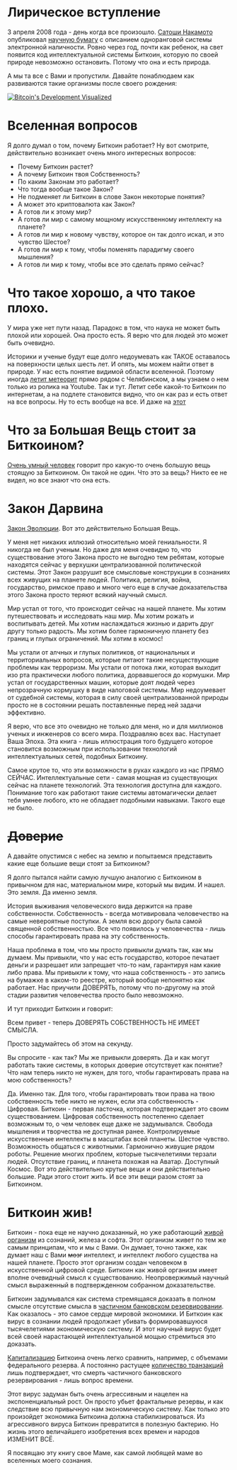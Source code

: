Лирическое вступление
=====================

3 апреля 2008 года - день когда все произошло. [Сатоши Накамото](https://en.wikipedia.org/wiki/Satoshi_Nakamoto) опубликовал [научную бумагу](https://bitcoin.org/bitcoin.pdf) с описанием одноранговой системы электронной наличности. Ровно через год, почти как ребенок, на свет появится код интеллектуальной системы Биткоин, которую по своей природе невозможно остановить. Потому что она и есть природа. 

А мы та все с Вами и пропустили. Давайте понаблюдаем как развиваются такие организмы после своего рождения:

[![Bitcoin's Development Visualized](http://img.youtube.com/vi/cVGEbtIBxIE/0.jpg)](http://www.youtube.com/watch?v=cVGEbtIBxIE)

# Вселенная вопросов
Я долго думал о том, почему Биткоин работает? Ну вот смотрите, действительно возникает очень много интересных вопросов:

- Почему Биткоин растет?
- А почему Биткоин твоя Собственность?
- По каким Законам это работает?
- Что тогда вообще такое Закон?
- Не подменяет ли Биткоин в слове Закон некоторые понятия?
- А может это криптовалюта как Закон?
- А готов ли к этому мир?
- А готов ли мир с самому мощному искусственному интеллекту на планете?
- А готов ли мир к новому чувству, которое он так долго искал, и это чувство Шестое?
- А готов ли мир к тому, чтобы поменять парадигму своего мышления?
- А готов ли мир к тому, чтобы все это сделать прямо сейчас?

# Что такое хорошо, а что такое плохо.
У мира уже нет пути назад. Парадокс в том, что наука не может быть плохой или хорошей. Она просто есть. Я верю что для людей это может быть очевидно.

Историки и ученые будут еще долго недоумевать как ТАКОЕ оставалось на поверхности целых шесть лет. И опять, мы можем найти ответ в природе. У нас есть понятие видимой области вселенной. Поэтому иногда [летит метеорит](https://www.youtube.com/watch?v=dBvotWfR3j4) прямо рядом с Челябинском, а мы узнаем о нем только из ролика на Youtube. Так и тут. Летит себе какой-то Биткоин по интернетам, а на подлете становится видно, что он как раз и есть ответ на все вопросы. Ну то есть вообще на все. И даже на [этот](https://en.wikipedia.org/wiki/42_(number/))

# Что за Большая Вещь стоит за Биткоином?
[Очень умный человек](http://blog.pmarca.com/2014/01/22/why-bitcoin-matters/) говорит про какую-то очень большую вещь стоящую за Биткоином. Он такой не один. Что это за вещь? Никто ее не видел, но все знают что она есть.

# Закон Дарвина
[Закон Эволюции](https://ru.wikipedia.org/wiki/%D0%AD%D0%B2%D0%BE%D0%BB%D1%8E%D1%86%D0%B8%D1%8F). Вот это действительно Большая Вещь.

У меня нет никаких иллюзий относительно моей гениальности. Я никогда не был ученым. Но даже для меня очевидно то, что существование этого Закона просто не выгодно тем ребятам, которые находятся сейчас у верхушки централизованной политической системы. Этот Закон разрушит все смысловые конструкции в сознаниях всех живущих на планете людей. Политика, религия, война, государство, римское право и много чего еще в случае доказательства этого Закона просто теряют всякий научный смысл.

Мир устал от того, что происходит сейчас на нашей планете. Мы хотим путешествовать и исследовать наш мир. Мы хотим рожать и воспитывать детей. Мы хотим наслаждаться жизнью и дарить друг другу только радость. Мы хотим более гармоничную планету без границ и глупых ограничений. Мы хотим в космос!

Мы устали от алчных и глупых политиков, от национальных и территориальных вопросов, которые питают такие несуществующие проблемы как терроризм. Мы устали от потока лжи, которая выходит изо рта практически любого политика, дорвавшегося до кормушки. Мир устал от государственных машин, которые доят людей через непрозрачную кормушку в виде налоговой системы. Мир недоумевает от судебной системы, которая в силу своей централизованной природы просто не в состоянии решать поставленные перед ней задачи эффективно.

Я верю, что все это очевидно не только для меня, но и для миллионов ученых и инженеров со всего мира. Поздравляю всех вас. Наступает Ваша Эпоха. Эта книга - лишь иллюстрация того будущего которое становится возможным при использовании технологий интеллектуальных сетей, подобных Биткоину.

Самое крутое то, что эти возможности в руках каждого из нас ПРЯМО СЕЙЧАС. Интеллектуальные сети - самая мощная из существующих сейчас на планете технологий.
Эта технология доступна для каждого. Понимание того как работают такие системы автомагически делает тебя умнее любого, кто не обладает подобными навыками. Такого еще не было.

# ~~Доверие~~
А давайте опустимся с небес на землю и попытаемся представить какие еще большие вещи стоят за Биткоином?

Я долго пытался найти самую лучшую аналогию с Биткоином в привычном для нас, материальном мире, который мы видим. И нашел. Это земля. Да именно земля. 

История выживания человеческого вида держится на праве собственности. Собственность - всегда мотивировала человечество на самые невероятные поступки. А земля всю дорогу была самой священной собственностью. Все что появилось у человечества - лишь способы гарантировать права на эту собственность.

Наша проблема в том, что мы просто привыкли думать так, как мы думаем. Мы привыкли, что у нас есть государство, которое печатает деньги и разрешает или запрещает что-то нам, гарантируя нам какие либо права. Мы привыкли к тому, что наша собственность - это запись на бумажке в каком-то реестре, который вообще непонятно как работает. Нас приучили ДОВЕРЯТЬ, потому что по-другому на этой стадии развития человечества просто было невозможно.

И тут приходит Биткоин и говорит:

Всем привет - теперь ДОВЕРЯТЬ СОБСТВЕННОСТЬ НЕ ИМЕЕТ СМЫСЛА. 

Просто задумайтесь об этом на секунду.

Вы спросите - как так? Мы же привыкли доверять. Да и как могут работать такие системы, в которых доверие отсутствует как понятие? Что нам теперь никто не нужен, для того, чтобы гарантировать права на мою собственность? 

Да. Именно так. Для того, чтобы гарантировать твои права на твою собственность тебе никто не нужен, если эта собственность - Цифровая. Биткоин - первая ласточка, которая подтверждает это своим существованием. Цифровая собственность постепенно сделает возможным то, о чем человек еще даже не задумывался. Свобода мышления и творчества не доступная ранее. Контролируемые искусственные интеллекты в масштабах всей планеты. Шестое чувство. Возможность общаться с животными. Гармонично живущие рядом роботы. Решение многих проблем, которые тысячелетиями терзали людей. Отсутствие границ, и планета похожая на Аватар. Доступный Космос. Вот это действительно крутые вещи и они действительно большие. Ради этого стоит жить. И все эти вещи разом стоят за Биткоином.

# Биткоин жив!
Биткоин - пока еще не научно доказанный, но уже работающий [живой организм](http://www.coindesk.com/origins-money-darwin-evolution-cryptocurrency/) из сознаний, железа и софта. Этот организм живет по тем же самым принципам, что и мы с Вами. Он думает, точно также, как думает наш с Вами ~~мозг~~ интеллект, и интеллект любого существа на нашей планете. Просто этот организм создан человеком в искусственной цифровой среде. Биткоин как живой организм имеет вполне очевидный смысл к существованию. Неопровержимый научный смысл выраженный в подтвержденном собранном доказательстве.

Биткоин задумывался как система стремящаяся доказать в полном смысле отсутствие смысла в [частичном банковском резервировании](https://en.wikipedia.org/wiki/Fractional_reserve_banking). Как оказалось - это самое сердце мировой экономики. И Биткоин как вирус в сознании людей продолжает убивать формировавшуюся тысячелетиями экономическую систему. И этот научный вирус будет всей своей нарастающей интеллектуальной мощью стремиться это доказать.

[Капитализацию](http://www.coinometrics.com/bitcoin/mix) Биткоина очень легко сравнить, например, с объемами федерального резерва. А постоянно растущее [количество транзакций](http://www.coinometrics.com/bitcoin/tix) лишь подтверждает, что смерть частичного банковского резервирования - лишь вопрос времени.

Этот вирус задуман быть очень агрессивным и нацелен на экспоненциальный рост. Он просто убьет фрактальные резервы, и как следствие всю привычную нам экономическую систему. Как только это произойдет экономика Биткоина должна стабилизироваться. Из агрессивного вируса Биткоин превратится в полезную бактерию. Но жизнь этого величайшего изобретения всех времен и народов ИЗМЕНИТ ВСЁ.

Я посвящаю эту книгу свое Маме, как самой любящей маме во вселенных моего сознания.